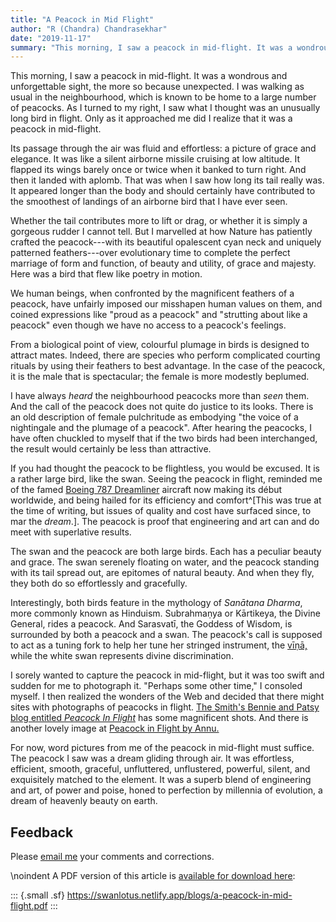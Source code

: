 ```yaml
---
title: "A Peacock in Mid Flight"
author: "R (Chandra) Chandrasekhar"
date: "2019-11-17"
summary: "This morning, I saw a peacock in mid-flight. It was a wondrous and unforgettable sight, the more so because unexpected. I was walking as usual in the neighbourhood, which is known to be home to a large number of peacocks. As I turned to my right, I saw what I thought was an unusually long bird in flight. Only as it approached me did I realize that it was a peacock in mid-flight."
---
```


This morning, I saw a peacock in mid-flight. It was a wondrous and unforgettable sight, the more so because unexpected. I was walking as usual in the neighbourhood, which is known to be home to a large number of peacocks. As I turned to my right, I saw what I thought was an unusually long bird in flight. Only as it approached me did I realize that it was a peacock in mid-flight.

Its passage through the air was fluid and effortless: a picture of grace and elegance. It was like a silent airborne missile cruising at low altitude. It flapped its wings barely once or twice when it banked to turn right. And then it landed with aplomb. That was when I saw how long its tail really was. It appeared longer than the body and should certainly have contributed to the smoothest of landings of an airborne bird that I have ever seen.

Whether the tail contributes more to lift or drag, or whether it is simply a gorgeous rudder I cannot tell. But I marvelled at how Nature has patiently crafted the peacock---with its beautiful opalescent cyan neck and uniquely patterned feathers---over evolutionary time to complete the perfect marriage of form and function, of beauty and utility, of grace and majesty. Here was a bird that flew like poetry in motion.

We human beings, when confronted by the magnificent feathers of a peacock, have unfairly imposed our misshapen human values on them, and coined expressions like "proud as a peacock" and "strutting about like a peacock" even though we have no access to a peacock's feelings.

From a biological point of view, colourful plumage in birds is designed to attract mates. Indeed, there are species who perform complicated courting rituals by using their feathers to best advantage. In the case of the peacock, it is the male that is spectacular; the female is more modestly beplumed.

I have always *heard* the neighbourhood peacocks more than *seen* them. And the call of the peacock does not quite do justice to its looks. There is an old description of female pulchritude as embodying "the voice of a nightingale and the plumage of a peacock". After hearing the peacocks, I have often chuckled to myself that if the two birds had been interchanged, the result would certainly be less than attractive.

If you had thought the peacock to be flightless, you would be excused. It is a rather large bird, like the swan. Seeing the peacock in flight, reminded me of the famed [Boeing 787 Dreamliner][dreamliner] aircraft now making its début worldwide, and being hailed for its efficiency and comfort^[This was true at the time of writing, but issues of quality and cost have surfaced since, to mar the _dream_.]. The peacock is proof that engineering and art can and do meet with superlative results.

[dreamliner]: http://www.boeing.com/commercial/787family/background.html

The swan and the peacock are both large birds. Each has a peculiar beauty and grace. The swan serenely floating on water, and the peacock standing with its tail spread out, are epitomes of natural beauty. And when they fly, they both do so effortlessly and gracefully.

Interestingly, both birds feature in the mythology of _Sanātana Dharma_, more commonly known as  Hinduism. Subrahmaṇya or Kārtikeya, the Divine General, rides a peacock. And Sarasvatī, the Goddess of Wisdom, is surrounded by both a peacock and a swan. The peacock's call is supposed to act as a tuning fork to help her tune her stringed instrument, the [vīṇā,][vina] while the white swan represents divine discrimination.

[vina]: http://www.thefreedictionary.com/vina

I sorely wanted to capture the peacock in mid-flight, but it was too swift and sudden for me to photograph it. "Perhaps some other time," I consoled myself. I then realized the wonders of the Web and decided that there might sites with photographs of peacocks in flight. [The Smith's Bennie and Patsy blog entitled _Peacock In Flight_][smith] has some magnificent shots. And there is another lovely image at [Peacock in Flight by Annu.][annu]

[smith]: http://bennie-thesmiths.blogspot.in/2012/05/peacock-in-flight.html

[annu]: http://www.trekearth.com/gallery/Asia/India/West/Rajasthan/Sujangarh/photo772964.htm

For now, word pictures from me of the peacock in mid-flight must suffice. The peacock I saw was a dream gliding through air. It was effortless, efficient, smooth, graceful, unfluttered,  unflustered, powerful, silent, and exquisitely matched to the element. It was a superb blend of engineering and art, of power and poise, honed to perfection by millennia of evolution, a dream of heavenly beauty on earth.

## Feedback

Please [email me](mailto:feedback.swanlotus@gmail.com) your comments and
corrections.

\noindent A PDF version of this article is [available for download here]({attach}./a-peacock-in-midflight.pdf):

::: {.small .sf}
<https://swanlotus.netlify.app/blogs/a-peacock-in-mid-flight.pdf>
:::

